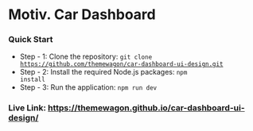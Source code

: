 # Motiv. Car Dashboard

### Quick Start

- Step - 1: Clone the repository: <code>git clone https://github.com/themewagon/car-dashboard-ui-design.git</code>
- Step - 2: Install the required Node.js packages: <code>npm install</code>
- Step - 3: Run the application: <code>npm run dev</code>

### Live Link: https://themewagon.github.io/car-dashboard-ui-design/
